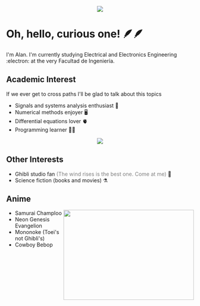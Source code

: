 
<p align = "center">
  <img src="https://user-images.githubusercontent.com/90327529/233449190-822faa4f-a6f8-4c18-866a-74f60929149d.gif" />
</p>

# Oh, hello, curious one! 🪶🪶
I'm Alan. I'm currently studying Electrical and Electronics Engineering :electron: at the very Facultad de Ingeniería.

## Academic Interest 
If we ever get to cross paths I'll be glad to talk about this topics
- Signals and systems analysis enthusiast 📡
- Numerical methods enjoyer 🖥️
- Differential equations lover 🫀
- Programming learner 👨‍💻

<p align = "center">
  <img src="https://user-images.githubusercontent.com/90327529/233444074-a6824b0a-47ac-4b0d-8bac-4668bc66e92c.gif" />
</p>

## Other Interests
- Ghibli studio fan <span style="color:grey">(The wind rises is the best one. Come at me) </span> 💮
- Science fiction (books and movies) ⚗️

## Anime

<p>
  <img src="https://user-images.githubusercontent.com/90327529/233448618-c0ff0e3e-6a49-4a6f-8df1-783b980f766d.gif" align = "right" width="350" height="242"/>
</p>

- Samurai Champloo
- Neon Genesis Evangelion
- Mononoke (Toei's not Ghibli's)
- Cowboy Bebop
